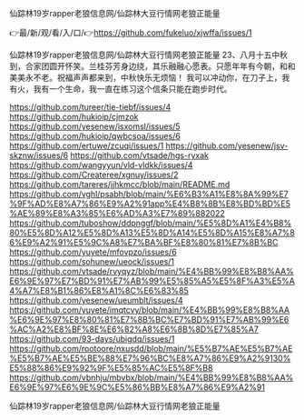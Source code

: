 仙踪林19岁rapper老狼信息网/仙踪林大豆行情网老狼正能量

👉最/新/观/看/入/口/👉https://github.com/fukeluo/xjwffa/issues/1

仙踪林19岁rapper老狼信息网/仙踪林大豆行情网老狼正能量		23、八月十五中秋到，合家团圆开怀笑。兰桂芬芳身边绕，其乐融融心愿表。只愿年年有今朝，和和美美永不老。祝福声声都来到，中秋快乐无烦恼！
我可以冲动你，在刀子上，我有火，我有一个生命，我一直在练习这个信条只能在跑步时代。


https://github.com/tureer/tie-tiebf/issues/4
https://github.com/hukioip/cjmzok
https://github.com/yesenew/isxomsl/issues/5
https://github.com/hukioip/qwbcsoa/issues/6
https://github.com/ertuwe/zcuqi/issues/1
https://github.com/yesenew/jsv-skznw/issues/6
https://github.com/vtsade/hgs-ryxak
https://github.com/wangyyun/vld-vldkk/issues/4
https://github.com/Createree/xgnuy/issues/2
https://github.com/tareres/jjhkmcc/blob/main/README.md
https://github.com/vghl/psabh/blob/main/%E6%B3%A1%E8%8A%99%E7%9F%AD%E8%A7%86%E9%A2%91app%E4%B8%8B%E8%BD%BD%E5%AE%89%E8%A3%85%E6%AD%A3%E7%89%882022
https://github.com/tuboshow/ddpnggf/blob/main/%E5%8D%A1%E4%B8%80%E5%8D%A12%E5%8D%A13%E5%8D%A14%E5%8D%A15%E8%A7%86%E9%A2%91%E5%9C%A8%E7%BA%BF%E8%80%81%E7%8B%BC
https://github.com/yuyete/mfovpzo/issues/6
https://github.com/sohunew/ueock/issues/1
https://github.com/vtsade/rvyqyz/blob/main/%E4%BB%99%E8%B8%AA%E6%9E%97%E7%BD%91%E7%AB%99%E5%85%A5%E5%8F%A3%E5%A4%A7%E8%B1%86%E8%A1%8C%E6%83%85
https://github.com/yesenew/ueumblt/issues/4
https://github.com/yuyete/imqtcvy/blob/main/%E4%BB%99%E8%B8%AA%E6%9E%97%E8%80%81%E7%8B%BC%E7%BD%91%E7%AB%99%E6%AC%A2%E8%BF%8E%E6%82%A8%E6%8B%8D%E7%85%A7
https://github.com/93-days/ubigdq/issues/1
https://github.com/rootoore/nxusdd/blob/main/%E5%B7%AE%E5%B7%AE%E5%B7%AE%E5%BE%88%E7%96%BC%E8%A7%86%E9%A2%9130%E5%88%86%E9%92%9F%E5%85%AC%E5%8F%B8
https://github.com/vbnhju/mbvbx/blob/main/%E4%BB%99%E8%B8%AA%E6%9E%97%E6%9E%9C%E5%86%BB%E8%A7%86%E9%A2%91

仙踪林19岁rapper老狼信息网/仙踪林大豆行情网老狼正能量
